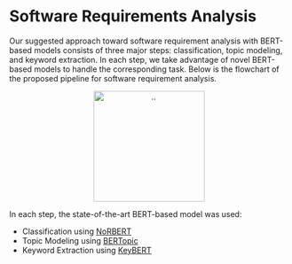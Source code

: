 # Software Requirements Analysis

Our suggested approach toward software requirement analysis with BERT-based models consists of three major steps: classification, topic modeling, and keyword extraction. In each step, we take advantage of novel BERT-based models to handle the corresponding task. Below is the flowchart of the proposed pipeline for software requirement analysis.

<p align = "center">
    <img src="https://github.com/vagabondboffin/topicModeling4UserStories/assets/52859501/312ed587-3295-4cb7-84ea-e56ac00a4d89" alt=".." title="RE"  width = "200"/>
</p>

In each step, the state-of-the-art BERT-based model was used:
+ Classification using [NoRBERT](https://github.com/tobhey/NoRBERT)
+ Topic Modeling using [BERTopic](https://github.com/MaartenGr/BERTopic)
+ Keyword Extraction using [KeyBERT](https://github.com/MaartenGr/KeyBERT)
